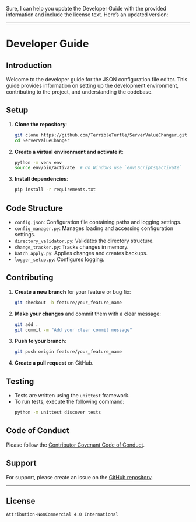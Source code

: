 Sure, I can help you update the Developer Guide with the provided information and include the license text. Here’s an updated version:

---

# Developer Guide

## Introduction

Welcome to the developer guide for the JSON configuration file editor. This guide provides information on setting up the development environment, contributing to the project, and understanding the codebase.

## Setup

1. **Clone the repository**:
    ```sh
    git clone https://github.com/TerribleTurtle/ServerValueChanger.git
    cd ServerValueChanger
    ```

2. **Create a virtual environment and activate it**:
    ```sh
    python -m venv env
    source env/bin/activate  # On Windows use `env\Scripts\activate`
    ```

3. **Install dependencies**:
    ```sh
    pip install -r requirements.txt
    ```

## Code Structure

- `config.json`: Configuration file containing paths and logging settings.
- `config_manager.py`: Manages loading and accessing configuration settings.
- `directory_validator.py`: Validates the directory structure.
- `change_tracker.py`: Tracks changes in memory.
- `batch_apply.py`: Applies changes and creates backups.
- `logger_setup.py`: Configures logging.

## Contributing

1. **Create a new branch** for your feature or bug fix:
    ```sh
    git checkout -b feature/your_feature_name
    ```

2. **Make your changes** and commit them with a clear message:
    ```sh
    git add .
    git commit -m "Add your clear commit message"
    ```

3. **Push to your branch**:
    ```sh
    git push origin feature/your_feature_name
    ```

4. **Create a pull request** on GitHub.

## Testing

- Tests are written using the `unittest` framework.
- To run tests, execute the following command:
    ```sh
    python -m unittest discover tests
    ```

## Code of Conduct

Please follow the [Contributor Covenant Code of Conduct](https://www.contributor-covenant.org/version/2/0/code_of_conduct/).

## Support

For support, please create an issue on the [GitHub repository](https://github.com/TerribleTurtle/ServerValueChanger/issues).

---

## License

```
Attribution-NonCommercial 4.0 International
